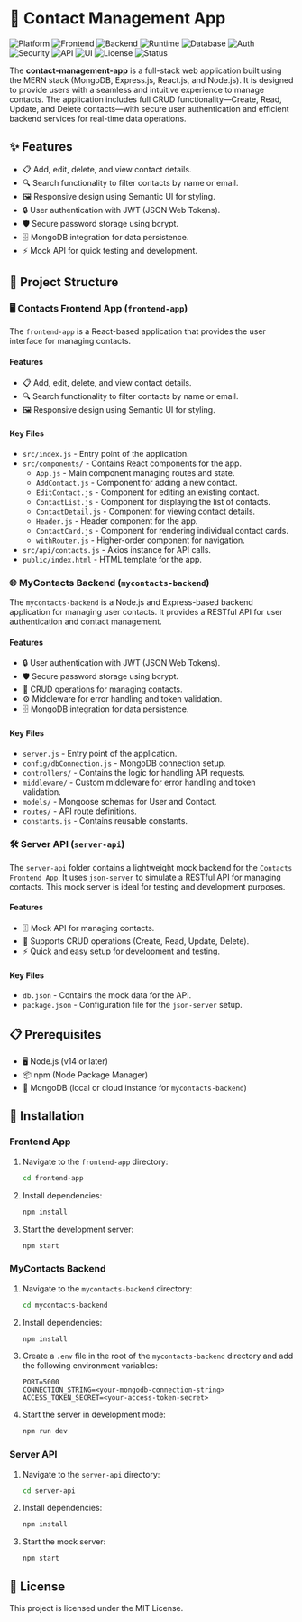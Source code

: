 # 🌟 Contact Management App

![Platform](https://img.shields.io/badge/Platform-Web-blue.svg)
![Frontend](https://img.shields.io/badge/Frontend-React.js-61dafb.svg)
![Backend](https://img.shields.io/badge/Backend-Express.js-black.svg)
![Runtime](https://img.shields.io/badge/Runtime-Node.js-green.svg)
![Database](https://img.shields.io/badge/Database-MongoDB-brightgreen.svg)
![Auth](https://img.shields.io/badge/Auth-JWT-orange.svg)
![Security](https://img.shields.io/badge/Security-bcrypt-blue.svg)
![API](https://img.shields.io/badge/API-RESTful-lightgrey.svg)
![UI](https://img.shields.io/badge/UI-Semantic_UI-teal.svg)
![License](https://img.shields.io/badge/License-MIT-lightgrey.svg)
![Status](https://img.shields.io/badge/Status-Active-brightgreen.svg)

The **contact-management-app** is a full-stack web application built using the MERN stack (MongoDB, Express.js, React.js, and Node.js). It is designed to provide users with a seamless and intuitive experience to manage contacts. The application includes full CRUD functionality—Create, Read, Update, and Delete contacts—with secure user authentication and efficient backend services for real-time data operations.


## ✨ Features

- 📋 Add, edit, delete, and view contact details.
- 🔍 Search functionality to filter contacts by name or email.
- 🖼️ Responsive design using Semantic UI for styling.
- 🔒 User authentication with JWT (JSON Web Tokens).
- 🛡️ Secure password storage using bcrypt.
- 🗄️ MongoDB integration for data persistence.
- ⚡ Mock API for quick testing and development.

## 📂 Project Structure

### 🖥️ Contacts Frontend App (`frontend-app`)

The `frontend-app` is a React-based application that provides the user interface for managing contacts.

#### Features
- 📋 Add, edit, delete, and view contact details.
- 🔍 Search functionality to filter contacts by name or email.
- 🖼️ Responsive design using Semantic UI for styling.

#### Key Files
- `src/index.js` - Entry point of the application.
- `src/components/` - Contains React components for the app.
  - `App.js` - Main component managing routes and state.
  - `AddContact.js` - Component for adding a new contact.
  - `EditContact.js` - Component for editing an existing contact.
  - `ContactList.js` - Component for displaying the list of contacts.
  - `ContactDetail.js` - Component for viewing contact details.
  - `Header.js` - Header component for the app.
  - `ContactCard.js` - Component for rendering individual contact cards.
  - `withRouter.js` - Higher-order component for navigation.
- `src/api/contacts.js` - Axios instance for API calls.
- `public/index.html` - HTML template for the app.

### 🌐 MyContacts Backend (`mycontacts-backend`)

The `mycontacts-backend` is a Node.js and Express-based backend application for managing user contacts. It provides a RESTful API for user authentication and contact management.

#### Features
- 🔒 User authentication with JWT (JSON Web Tokens).
- 🛡️ Secure password storage using bcrypt.
- 📝 CRUD operations for managing contacts.
- ⚙️ Middleware for error handling and token validation.
- 🗄️ MongoDB integration for data persistence.

#### Key Files
- `server.js` - Entry point of the application.
- `config/dbConnection.js` - MongoDB connection setup.
- `controllers/` - Contains the logic for handling API requests.
- `middleware/` - Custom middleware for error handling and token validation.
- `models/` - Mongoose schemas for User and Contact.
- `routes/` - API route definitions.
- `constants.js` - Contains reusable constants.

### 🛠️ Server API (`server-api`)

The `server-api` folder contains a lightweight mock backend for the `Contacts Frontend App`. It uses `json-server` to simulate a RESTful API for managing contacts. This mock server is ideal for testing and development purposes.

#### Features
- 🗄️ Mock API for managing contacts.
- 🔄 Supports CRUD operations (Create, Read, Update, Delete).
- ⚡ Quick and easy setup for development and testing.

#### Key Files
- `db.json` - Contains the mock data for the API.
- `package.json` - Configuration file for the `json-server` setup.

## 📋 Prerequisites

- 🖥️ Node.js (v14 or later)
- 📦 npm (Node Package Manager)
- 🍃 MongoDB (local or cloud instance for `mycontacts-backend`)

## 🚀 Installation

### Frontend App
1. Navigate to the `frontend-app` directory:
   ```bash
   cd frontend-app
   ```
2. Install dependencies:
   ```bash
   npm install
   ```
3. Start the development server:
   ```bash
   npm start
   ```

### MyContacts Backend
1. Navigate to the `mycontacts-backend` directory:
   ```bash
   cd mycontacts-backend
   ```
2. Install dependencies:
   ```bash
   npm install
   ```
3. Create a `.env` file in the root of the `mycontacts-backend` directory and add the following environment variables:
   ```env
   PORT=5000
   CONNECTION_STRING=<your-mongodb-connection-string>
   ACCESS_TOKEN_SECRET=<your-access-token-secret>
   ```
4. Start the server in development mode:
   ```bash
   npm run dev
   ```

### Server API
1. Navigate to the `server-api` directory:
   ```bash
   cd server-api
   ```
2. Install dependencies:
   ```bash
   npm install
   ```
3. Start the mock server:
   ```bash
   npm start
   ```

## 📜 License

This project is licensed under the MIT License.
